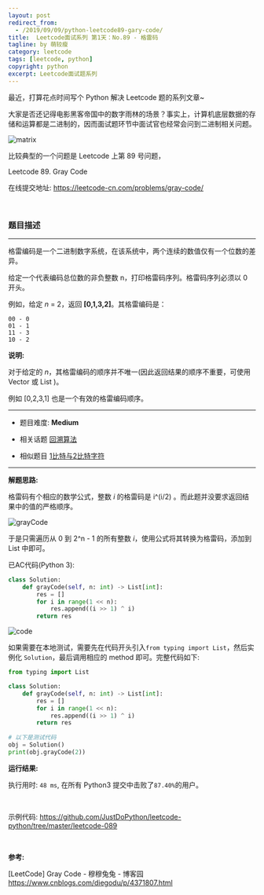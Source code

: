 ```yaml
---
layout: post
redirect_from:
  - /2019/09/09/python-leetcode89-gary-code/
title:  Leetcode面试系列 第1天：No.89 - 格雷码
tagline: by 萌较瘦
category: leetcode
tags: [leetcode, python]
copyright: python
excerpt: Leetcode面试题系列
---
```


最近，打算花点时间写个 Python 解决 Leetcode 题的系列文章~

大家是否还记得电影黑客帝国中的数字雨林的场景？事实上，计算机底层数据的存储和运算都是二进制的，因而面试题环节中面试官也经常会问到二进制相关问题。

![matrix](http://cdn.jsdelivr.net/gh/justdopython/justdopython.github.io/assets/images/2019/python/matrix-01.gif)

比较典型的一个问题是 Leetcode 上第 89 号问题，

Leetcode 89. Gray Code

在线提交地址: <https://leetcode-cn.com/problems/gray-code/>
<!--more-->

<br>

### 题目描述

------

格雷编码是一个二进制数字系统，在该系统中，两个连续的数值仅有一个位数的差异。

给定一个代表编码总位数的非负整数 n，打印格雷码序列。格雷码序列必须以 0 开头。

例如，给定 *n* = 2，返回 **[0,1,3,2]**。其格雷编码是：

```
00 - 0
01 - 1
11 - 3
10 - 2
```

**说明:**

对于给定的 *n*，其格雷编码的顺序并不唯一(因此返回结果的顺序不重要，可使用 Vector 或 List )。

例如 [0,2,3,1] 也是一个有效的格雷编码顺序。

------

- 题目难度:  **Medium**

- 相关话题 [回溯算法](https://leetcode-cn.com/tag/backtracking)

- 相似题目 [1比特与2比特字符](https://leetcode-cn.com/problems/1-bit-and-2-bit-characters)

------

**解题思路:**

格雷码有个相应的数学公式，整数 *i*  的格雷码是 i^(i/2) 。而此题并没要求返回结果中的值的严格顺序。

![grayCode](http://cdn.jsdelivr.net/gh/justdopython/justdopython.github.io/assets/images/2019/python/grayCode.png)

于是只需遍历从 0 到 2^n - 1 的所有整数 *i*，使用公式将其转换为格雷码，添加到 List 中即可。

已AC代码(Python 3):

```python
class Solution:
    def grayCode(self, n: int) -> List[int]:
        res = [] 
        for i in range(1 << n): 
            res.append((i >> 1) ^ i) 
        return res
```

![code](http://cdn.jsdelivr.net/gh/justdopython/justdopython.github.io/assets/images/2019/python/leetcode89-code.jpg)

如果需要在本地测试，需要先在代码开头引入`from typing import List`，然后实例化 `Solution`，最后调用相应的 method 即可。完整代码如下:

```python
from typing import List

class Solution:
    def grayCode(self, n: int) -> List[int]:
        res = [] 
        for i in range(1 << n): 
            res.append((i >> 1) ^ i) 
        return res
        
# 以下是测试代码
obj = Solution()
print(obj.grayCode(2))
```

**运行结果:**

执行用时: `48 ms`, 在所有 Python3 提交中击败了`87.40%`的用户。

<br>

示例代码:
<https://github.com/JustDoPython/leetcode-python/tree/master/leetcode-089>

<br>

**参考:**

[LeetCode] Gray Code - 穆穆兔兔 - 博客园
<https://www.cnblogs.com/diegodu/p/4371807.html>
